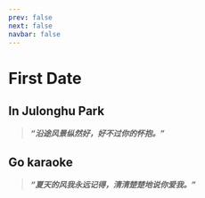 ```yaml
---
prev: false
next: false
navbar: false
---
```


<script setup>
import PhotoItem from '../.vitepress/components/PhotoItem.vue'
import PhotoAlbum from '../.vitepress/components/PhotoAlbum.vue'
</script>

# First Date

## In Julonghu Park

> ***“沿途风景纵然好，好不过你的怀抱。”***

<PhotoAlbum>
  <PhotoItem src="/photos/2025/0628_1.png"/>
  <PhotoItem src="/photos/2025/0628_2.png"/>
  <PhotoItem src="/photos/2025/0628_3.png"/>
</PhotoAlbum>

## Go karaoke

> ***“夏天的风我永远记得，清清楚楚地说你爱我。”***

<PhotoAlbum>
  <PhotoItem src="/photos/2025/0628_4.png"/>
</PhotoAlbum>
